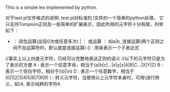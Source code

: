 This is a simple lex implemented by python.

对于test.pl文件格式的说明:
test.pl对标准的.l文件的一个简单的python处理，
它只支持Tompson正则及一些简单的扩展表示，因此所用的元字符十分有限，列举如下：
*	：	闭包运算(出现0次或任意多次)
|	：	或运算
	：	如a|b, 连接运算(两个正则之间不加运算符时，默认就是连接运算)
()	:	用来表示一个子表达式

//事实上以上四类元字符，已经可以完整地表达正则的语义
//以下的元字符只是为了表示的方便
A 	:	表示一个任意字母，相当于(a|b|c|...|x|y|z|A|B|C...|X|Y|Z)
B  	:	表示一个空白字符，相对于(\b|\n)
D 	: 	表示一个任意数字，相当于(0|1|2|3|4|5|6|7|8|9)
\	: 	转义元字符，当使用以上元字符本身时，可用\进行转义，如\A, 表示纯粹的字符A

